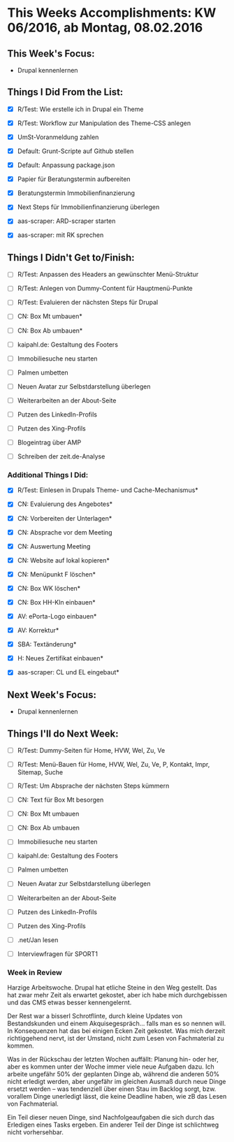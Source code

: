 # This Weeks Accomplishments: KW 06/2016, ab Montag, 08.02.2016

## This Week's Focus:
* Drupal kennenlernen

## Things I Did From the List:
- [x] R/Test: Wie erstelle ich in Drupal ein Theme
- [x] R/Test: Workflow zur Manipulation des Theme-CSS anlegen
- [x] UmSt-Voranmeldung zahlen
- [x] Default: Grunt-Scripte auf Github stellen
- [x] Default: Anpassung package.json
- [x] Papier für Beratungstermin aufbereiten
- [x] Beratungstermin Immobilienfinanzierung
- [x] Next Steps für Immobilienfinanzierung überlegen
- [x] aas-scraper: ARD-scraper starten
- [x] aas-scraper: mit RK sprechen



## Things I Didn't Get to/Finish:
- [ ] R/Test: Anpassen des Headers an gewünschter Menü-Struktur
- [ ] R/Test: Anlegen von Dummy-Content für Hauptmenü-Punkte
- [ ] R/Test: Evaluieren der nächsten Steps für Drupal
- [ ] CN: Box Mt umbauen*
- [ ] CN: Box Ab umbauen*
- [ ] kaipahl.de: Gestaltung des Footers
- [ ] Immobiliesuche neu starten
- [ ] Palmen umbetten
- [ ] Neuen Avatar zur Selbstdarstellung überlegen
- [ ] Weiterarbeiten an der About-Seite
- [ ] Putzen des LinkedIn-Profils
- [ ] Putzen des Xing-Profils
- [ ] Blogeintrag über AMP
- [ ] Schreiben der zeit.de-Analyse


### Additional Things I Did:
- [x] R/Test: Einlesen in Drupals Theme- und Cache-Mechanismus*
- [x] CN: Evaluierung des Angebotes*
- [x] CN: Vorbereiten der Unterlagen*
- [x] CN: Absprache vor dem Meeting
- [x] CN: Auswertung Meeting
- [x] CN: Website auf lokal kopieren*
- [x] CN: Menüpunkt F löschen*
- [x] CN: Box WK löschen*
- [x] CN: Box HH-Kln einbauen*
- [x] AV: ePorta-Logo einbauen*
- [x] AV: Korrektur*
- [x] SBA: Textänderung*
- [x] H: Neues Zertifikat einbauen*
- [x] aas-scraper: CL und EL eingebaut*




## Next Week's Focus: 
* Drupal kennenlernen




## Things I'll do Next Week:
- [ ] R/Test: Dummy-Seiten für Home, HVW, Wel, Zu, Ve
- [ ] R/Test: Menü-Bauen für Home, HVW, Wel, Zu, Ve, P, Kontakt, Impr, Sitemap, Suche 
- [ ] R/Test: Um Absprache der nächsten Steps kümmern
- [ ] CN: Text für Box Mt besorgen
- [ ] CN: Box Mt umbauen
- [ ] CN: Box Ab umbauen
- [ ] Immobiliesuche neu starten
- [ ] kaipahl.de: Gestaltung des Footers
- [ ] Palmen umbetten
- [ ] Neuen Avatar zur Selbstdarstellung überlegen
- [ ] Weiterarbeiten an der About-Seite
- [ ] Putzen des LinkedIn-Profils
- [ ] Putzen des Xing-Profils
- [ ] .net/Jan lesen
- [ ] Interviewfragen für SPORT1




### Week in Review

Harzige Arbeitswoche. Drupal hat etliche Steine in den Weg gestellt. Das hat zwar mehr Zeit als erwartet gekostet, aber ich habe mich durchgebissen und das CMS etwas besser kennengelernt.

Der Rest war a bisserl Schrotflinte, durch kleine Updates von Bestandskunden und einem Akquisegespräch… falls man es so nennen will. In Konsequenzen hat das bei einigen Ecken Zeit gekostet. Was mich derzeit richtiggehend nervt, ist der Umstand, nicht zum Lesen von Fachmaterial zu kommen.

Was in der Rückschau der letzten Wochen auffällt: Planung hin- oder her, aber es kommen unter der Woche immer viele neue Aufgaben dazu. Ich arbeite ungefähr 50% der geplanten Dinge ab, während die anderen 50% nicht erledigt werden, aber ungefähr im gleichen Ausmaß durch neue Dinge ersetzt werden – was tendenziell über einen Stau im Backlog sorgt, bzw. vorallem Dinge unerledigt lässt, die keine Deadline haben, wie zB das Lesen von Fachmaterial.
 
 Ein Teil dieser neuen Dinge, sind Nachfolgeaufgaben die sich durch das Erledigen eines Tasks ergeben. Ein anderer Teil der Dinge ist schlichtweg nicht vorhersehbar.
